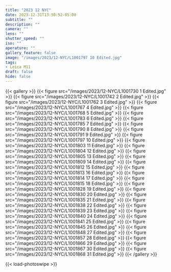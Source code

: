 ```yaml
---
title: "2023 12 NYC"
date: 2023-12-31T13:50:52-05:00
subtitle: ""
description: ""
camera: ""
lens: ""
shutter_speed: ""
iso: ""
aperature: ""
gallery_feature: false
image: "/images/2023/12-NYC/L1001797 10 Edited.jpg"
tags:
- Leica M11
draft: false
hide: false
---
```


{{< gallery >}}
    {{< figure src="/images/2023/12-NYC/L1001730 1 Edited.jpg" >}}
    {{< figure src="/images/2023/12-NYC/L1001742 2 Edited.jpg" >}}
    {{< figure src="/images/2023/12-NYC/L1001762 3 Edited.jpg" >}}
    {{< figure src="/images/2023/12-NYC/L1001767 4 Edited.jpg" >}}
    {{< figure src="/images/2023/12-NYC/L1001768 5 Edited.jpg" >}}
    {{< figure src="/images/2023/12-NYC/L1001783 6 Edited.jpg" >}}
    {{< figure src="/images/2023/12-NYC/L1001785 7 Edited.jpg" >}}
    {{< figure src="/images/2023/12-NYC/L1001790 8 Edited.jpg" >}}
    {{< figure src="/images/2023/12-NYC/L1001791 9 Edited.jpg" >}}
    {{< figure src="/images/2023/12-NYC/L1001797 10 Edited.jpg" >}}
    {{< figure src="/images/2023/12-NYC/L1001803 11 Edited.jpg" >}}
    {{< figure src="/images/2023/12-NYC/L1001804 12 Edited.jpg" >}}
    {{< figure src="/images/2023/12-NYC/L1001805 13 Edited.jpg" >}}
    {{< figure src="/images/2023/12-NYC/L1001809 14 Edited.jpg" >}}
    {{< figure src="/images/2023/12-NYC/L1001812 15 Edited.jpg" >}}
    {{< figure src="/images/2023/12-NYC/L1001813 16 Edited.jpg" >}}
    {{< figure src="/images/2023/12-NYC/L1001814 17 Edited.jpg" >}}
    {{< figure src="/images/2023/12-NYC/L1001815 18 Edited.jpg" >}}
    {{< figure src="/images/2023/12-NYC/L1001828 19 Edited.jpg" >}}
    {{< figure src="/images/2023/12-NYC/L1001830 20 Edited.jpg" >}}
    {{< figure src="/images/2023/12-NYC/L1001835 21 Edited.jpg" >}}
    {{< figure src="/images/2023/12-NYC/L1001838 22 Edited.jpg" >}}
    {{< figure src="/images/2023/12-NYC/L1001839 23 Edited.jpg" >}}
    {{< figure src="/images/2023/12-NYC/L1001840 24 Edited.jpg" >}}
    {{< figure src="/images/2023/12-NYC/L1001841 25 Edited.jpg" >}}
    {{< figure src="/images/2023/12-NYC/L1001845 26 Edited.jpg" >}}
    {{< figure src="/images/2023/12-NYC/L1001848 27 Edited.jpg" >}}
    {{< figure src="/images/2023/12-NYC/L1001857 28 Edited.jpg" >}}
    {{< figure src="/images/2023/12-NYC/L1001866 29 Edited.jpg" >}}
    {{< figure src="/images/2023/12-NYC/L1001867 30 Edited.jpg" >}}
    {{< figure src="/images/2023/12-NYC/L1001868 31 Edited.jpg" >}}
{{< /gallery >}}

{{< load-photoswipe >}}
